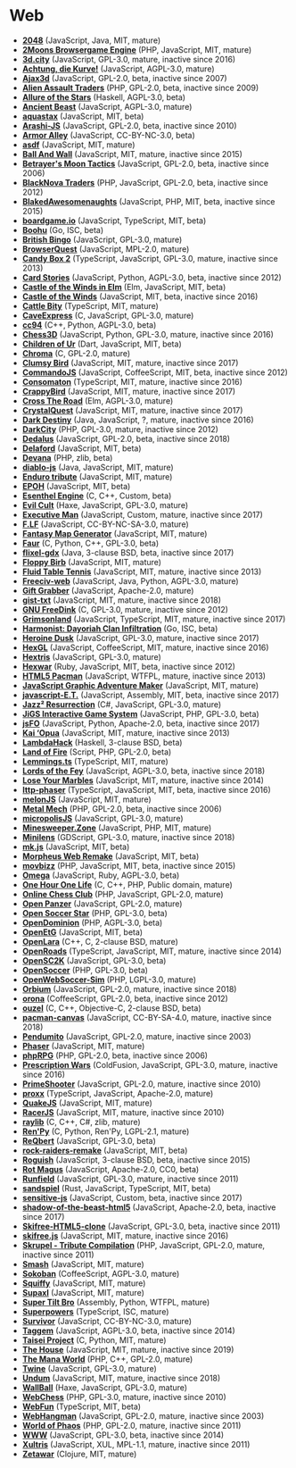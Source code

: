 [comment]: # (autogenerated content, do not edit)
# Web

- **[2048](../2048.md)** (JavaScript, Java, MIT, mature)
- **[2Moons Browsergame Engine](../2moons_browsergame_engine.md)** (PHP, JavaScript, MIT, mature)
- **[3d.city](../3dcity.md)** (JavaScript, GPL-3.0, mature, inactive since 2016)
- **[Achtung, die Kurve!](../achtung_die_kurve.md)** (JavaScript, AGPL-3.0, mature)
- **[Ajax3d](../ajax3d.md)** (JavaScript, GPL-2.0, beta, inactive since 2007)
- **[Alien Assault Traders](../alien_assault_traders.md)** (PHP, GPL-2.0, beta, inactive since 2009)
- **[Allure of the Stars](../allure_of_the_stars.md)** (Haskell, AGPL-3.0, beta)
- **[Ancient Beast](../ancient_beast.md)** (JavaScript, AGPL-3.0, mature)
- **[aquastax](../aquastax.md)** (JavaScript, MIT, beta)
- **[Arashi-JS](../arashi-js.md)** (JavaScript, GPL-2.0, beta, inactive since 2010)
- **[Armor Alley](../armor_alley.md)** (JavaScript, CC-BY-NC-3.0, beta)
- **[asdf](../asdf.md)** (JavaScript, MIT, mature)
- **[Ball And Wall](../ball_and_wall.md)** (JavaScript, MIT, mature, inactive since 2015)
- **[Betrayer's Moon Tactics](../betrayers_moon_tactics.md)** (JavaScript, GPL-2.0, beta, inactive since 2006)
- **[BlackNova Traders](../blacknova_traders.md)** (PHP, JavaScript, GPL-2.0, beta, inactive since 2012)
- **[BlakedAwesomenaughts](../blakedawesomenaughts.md)** (JavaScript, PHP, MIT, beta, inactive since 2015)
- **[boardgame.io](../boardgameio.md)** (JavaScript, TypeScript, MIT, beta)
- **[Boohu](../boohu.md)** (Go, ISC, beta)
- **[British Bingo](../british_bingo.md)** (JavaScript, GPL-3.0, mature)
- **[BrowserQuest](../browserquest.md)** (JavaScript, MPL-2.0, mature)
- **[Candy Box 2](../candy_box_2.md)** (TypeScript, JavaScript, GPL-3.0, mature, inactive since 2013)
- **[Card Stories](../card_stories.md)** (JavaScript, Python, AGPL-3.0, beta, inactive since 2012)
- **[Castle of the Winds in Elm](../castle_of_the_winds_in_elm.md)** (Elm, JavaScript, MIT, beta)
- **[Castle of the Winds](../castle_of_the_winds.md)** (JavaScript, MIT, beta, inactive since 2016)
- **[Cattle Bity](../cattle_bity.md)** (TypeScript, MIT, mature)
- **[CaveExpress](../caveexpress.md)** (C, JavaScript, GPL-3.0, mature)
- **[cc94](../cc94.md)** (C++, Python, AGPL-3.0, beta)
- **[Chess3D](../chess3d.md)** (JavaScript, Python, GPL-3.0, mature, inactive since 2016)
- **[Children of Ur](../children_of_ur.md)** (Dart, JavaScript, MIT, beta)
- **[Chroma](../chroma.md)** (C, GPL-2.0, mature)
- **[Clumsy Bird](../clumsy_bird.md)** (JavaScript, MIT, mature, inactive since 2017)
- **[CommandoJS](../commandojs.md)** (JavaScript, CoffeeScript, MIT, beta, inactive since 2012)
- **[Consomaton](../consomaton.md)** (TypeScript, MIT, mature, inactive since 2016)
- **[CrappyBird](../crappybird.md)** (JavaScript, MIT, mature, inactive since 2017)
- **[Cross The Road](../cross_the_road.md)** (Elm, AGPL-3.0, mature)
- **[CrystalQuest](../crystalquest.md)** (JavaScript, MIT, mature, inactive since 2017)
- **[Dark Destiny](../dark_destiny.md)** (Java, JavaScript, ?, mature, inactive since 2016)
- **[DarkCity](../darkcity.md)** (PHP, GPL-3.0, mature, inactive since 2012)
- **[Dedalus](../dedalus.md)** (JavaScript, GPL-2.0, beta, inactive since 2018)
- **[Delaford](../delaford.md)** (JavaScript, MIT, beta)
- **[Devana](../devana.md)** (PHP, zlib, beta)
- **[diablo-js](../diablo-js.md)** (Java, JavaScript, MIT, mature)
- **[Enduro tribute](../enduro_tribute.md)** (JavaScript, MIT, mature)
- **[EPOH](../epoh.md)** (JavaScript, MIT, beta)
- **[Esenthel Engine](../esenthel_engine.md)** (C, C++, Custom, beta)
- **[Evil Cult](../evil_cult.md)** (Haxe, JavaScript, GPL-3.0, mature)
- **[Executive Man](../executive_man.md)** (JavaScript, Custom, mature, inactive since 2017)
- **[F.LF](../flf.md)** (JavaScript, CC-BY-NC-SA-3.0, mature)
- **[Fantasy Map Generator](../fantasy_map_generator.md)** (JavaScript, MIT, mature)
- **[Faur](../faur.md)** (C, Python, C++, GPL-3.0, beta)
- **[flixel-gdx](../flixel-gdx.md)** (Java, 3-clause BSD, beta, inactive since 2017)
- **[Floppy Birb](../floppy_birb.md)** (JavaScript, MIT, mature)
- **[Fluid Table Tennis](../fluid_table_tennis.md)** (JavaScript, MIT, mature, inactive since 2013)
- **[Freeciv-web](../freeciv-web.md)** (JavaScript, Java, Python, AGPL-3.0, mature)
- **[Gift Grabber](../gift_grabber.md)** (JavaScript, Apache-2.0, mature)
- **[gist-txt](../gist-txt.md)** (JavaScript, MIT, mature, inactive since 2018)
- **[GNU FreeDink](../gnu_freedink.md)** (C, GPL-3.0, mature, inactive since 2012)
- **[Grimsonland](../grimsonland.md)** (JavaScript, TypeScript, MIT, mature, inactive since 2017)
- **[Harmonist: Dayoriah Clan Infiltration](../harmonist_dayoriah_clan_infiltration.md)** (Go, ISC, beta)
- **[Heroine Dusk](../heroine_dusk.md)** (JavaScript, GPL-3.0, mature, inactive since 2017)
- **[HexGL](../hexgl.md)** (JavaScript, CoffeeScript, MIT, mature, inactive since 2016)
- **[Hextris](../hextris.md)** (JavaScript, GPL-3.0, mature)
- **[Hexwar](../hexwar.md)** (Ruby, JavaScript, MIT, beta, inactive since 2012)
- **[HTML5 Pacman](../html5_pacman.md)** (JavaScript, WTFPL, mature, inactive since 2013)
- **[JavaScript Graphic Adventure Maker](../javascript_graphic_adventure_maker.md)** (JavaScript, MIT, mature)
- **[javascript-E.T.](../javascript-et.md)** (JavaScript, Assembly, MIT, beta, inactive since 2017)
- **[Jazz² Resurrection](../jazz_resurrection.md)** (C#, JavaScript, GPL-3.0, mature)
- **[JiGS Interactive Game System](../jigs_interactive_game_system.md)** (JavaScript, PHP, GPL-3.0, beta)
- **[jsFO](../jsfo.md)** (JavaScript, Python, Apache-2.0, beta, inactive since 2017)
- **[Kai ‘Opua](../kai_opua.md)** (JavaScript, MIT, mature, inactive since 2013)
- **[LambdaHack](../lambdahack.md)** (Haskell, 3-clause BSD, beta)
- **[Land of Fire](../land_of_fire.md)** (Script, PHP, GPL-2.0, beta)
- **[Lemmings.ts](../lemmingsts.md)** (TypeScript, MIT, mature)
- **[Lords of the Fey](../lords_of_the_fey.md)** (JavaScript, AGPL-3.0, beta, inactive since 2018)
- **[Lose Your Marbles](../lose_your_marbles.md)** (JavaScript, MIT, mature, inactive since 2014)
- **[lttp-phaser](../lttp-phaser.md)** (TypeScript, JavaScript, MIT, beta, inactive since 2016)
- **[melonJS](../melonjs.md)** (JavaScript, MIT, mature)
- **[Metal Mech](../metal_mech.md)** (PHP, GPL-2.0, beta, inactive since 2006)
- **[micropolisJS](../micropolisjs.md)** (JavaScript, GPL-3.0, mature)
- **[Minesweeper.Zone](../minesweeperzone.md)** (JavaScript, PHP, MIT, mature)
- **[Minilens](../minilens.md)** (GDScript, GPL-3.0, mature, inactive since 2018)
- **[mk.js](../mkjs.md)** (JavaScript, MIT, beta)
- **[Morpheus Web Remake](../morpheus_web_remake.md)** (JavaScript, MIT, beta)
- **[movbizz](../movbizz.md)** (PHP, JavaScript, MIT, beta, inactive since 2015)
- **[Omega](../omega.md)** (JavaScript, Ruby, AGPL-3.0, beta)
- **[One Hour One Life](../one_hour_one_life.md)** (C, C++, PHP, Public domain, mature)
- **[Online Chess Club](../online_chess_club.md)** (PHP, JavaScript, GPL-2.0, mature)
- **[Open Panzer](../open_panzer.md)** (JavaScript, GPL-2.0, mature)
- **[Open Soccer Star](../open_soccer_star.md)** (PHP, GPL-3.0, beta)
- **[OpenDominion](../opendominion.md)** (PHP, AGPL-3.0, beta)
- **[OpenEtG](../openetg.md)** (JavaScript, MIT, beta)
- **[OpenLara](../openlara.md)** (C++, C, 2-clause BSD, mature)
- **[OpenRoads](../openroads.md)** (TypeScript, JavaScript, MIT, mature, inactive since 2014)
- **[OpenSC2K](../opensc2k.md)** (JavaScript, GPL-3.0, beta)
- **[OpenSoccer](../opensoccer.md)** (PHP, GPL-3.0, beta)
- **[OpenWebSoccer-Sim](../openwebsoccer-sim.md)** (PHP, LGPL-3.0, mature)
- **[Orbium](../orbium.md)** (JavaScript, GPL-2.0, mature, inactive since 2018)
- **[orona](../orona.md)** (CoffeeScript, GPL-2.0, beta, inactive since 2012)
- **[ouzel](../ouzel.md)** (C, C++, Objective-C, 2-clause BSD, beta)
- **[pacman-canvas](../pacman-canvas.md)** (JavaScript, CC-BY-SA-4.0, mature, inactive since 2018)
- **[Pendumito](../pendumito.md)** (JavaScript, GPL-2.0, mature, inactive since 2003)
- **[Phaser](../phaserio.md)** (JavaScript, MIT, mature)
- **[phpRPG](../phprpg.md)** (PHP, GPL-2.0, beta, inactive since 2006)
- **[Prescription Wars](../prescription_wars.md)** (ColdFusion, JavaScript, GPL-3.0, mature, inactive since 2016)
- **[PrimeShooter](../primeshooter.md)** (JavaScript, GPL-2.0, mature, inactive since 2010)
- **[proxx](../proxx.md)** (TypeScript, JavaScript, Apache-2.0, mature)
- **[QuakeJS](../quakejs.md)** (JavaScript, MIT, mature)
- **[RacerJS](../racerjs.md)** (JavaScript, MIT, mature, inactive since 2010)
- **[raylib](../raylib.md)** (C, C++, C#, zlib, mature)
- **[Ren'Py](../renpy.md)** (C, Python, Ren'Py, LGPL-2.1, mature)
- **[ReQbert](../reqbert.md)** (JavaScript, GPL-3.0, beta)
- **[rock-raiders-remake](../rock-raiders-remake.md)** (JavaScript, MIT, beta)
- **[Roguish](../roguish.md)** (JavaScript, 3-clause BSD, beta, inactive since 2015)
- **[Rot Magus](../rot_magus.md)** (JavaScript, Apache-2.0, CC0, beta)
- **[Runfield](../runfield.md)** (JavaScript, GPL-3.0, mature, inactive since 2011)
- **[sandspiel](../sandspiel.md)** (Rust, JavaScript, TypeScript, MIT, beta)
- **[sensitive-js](../sensitive-js.md)** (JavaScript, Custom, beta, inactive since 2017)
- **[shadow-of-the-beast-html5](../shadow-of-the-beast-html5.md)** (JavaScript, Apache-2.0, beta, inactive since 2017)
- **[Skifree-HTML5-clone](../skifree-html5-clone.md)** (JavaScript, GPL-3.0, beta, inactive since 2011)
- **[skifree.js](../skifreejs.md)** (JavaScript, MIT, mature, inactive since 2016)
- **[Skrupel - Tribute Compilation](../skrupel-tribute_compilation.md)** (PHP, JavaScript, GPL-2.0, mature, inactive since 2011)
- **[Smash](../smash.md)** (JavaScript, MIT, mature)
- **[Sokoban](../sokoban.md)** (CoffeeScript, AGPL-3.0, mature)
- **[Squiffy](../squiffy.md)** (JavaScript, MIT, mature)
- **[Supaxl](../supaxl.md)** (JavaScript, MIT, mature)
- **[Super Tilt Bro](../super_tilt_bro.md)** (Assembly, Python, WTFPL, mature)
- **[Superpowers](../superpowers.md)** (TypeScript, ISC, mature)
- **[Survivor](../survivor.md)** (JavaScript, CC-BY-NC-3.0, mature)
- **[Taggem](../taggem.md)** (JavaScript, AGPL-3.0, beta, inactive since 2014)
- **[Taisei Project](../taisei_project.md)** (C, Python, MIT, mature)
- **[The House](../the_house.md)** (JavaScript, MIT, mature, inactive since 2019)
- **[The Mana World](../the_mana_world.md)** (PHP, C++, GPL-2.0, mature)
- **[Twine](../twine.md)** (JavaScript, GPL-3.0, mature)
- **[Undum](../undum.md)** (JavaScript, MIT, mature, inactive since 2018)
- **[WallBall](../wallball.md)** (Haxe, JavaScript, GPL-3.0, mature)
- **[WebChess](../webchess.md)** (PHP, GPL-3.0, mature, inactive since 2010)
- **[WebFun](../webfun.md)** (TypeScript, MIT, beta)
- **[WebHangman](../webhangman.md)** (JavaScript, GPL-2.0, mature, inactive since 2003)
- **[World of Phaos](../world_of_phaos.md)** (PHP, GPL-2.0, mature, inactive since 2011)
- **[WWW](../www.md)** (JavaScript, GPL-3.0, beta, inactive since 2014)
- **[Xultris](../xultris.md)** (JavaScript, XUL, MPL-1.1, mature, inactive since 2011)
- **[Zetawar](../zetawar.md)** (Clojure, MIT, mature)